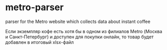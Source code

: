 # metro-parser
parser for the Metro website which collects data about instant coffee

Если экземпляр кофе есть хотя бы в одном из филиалов Metro (Москва и Санкт-Петербург) и доступен для покупки онлайн, то товар будет добавлен в итоговый xlsx-файл
